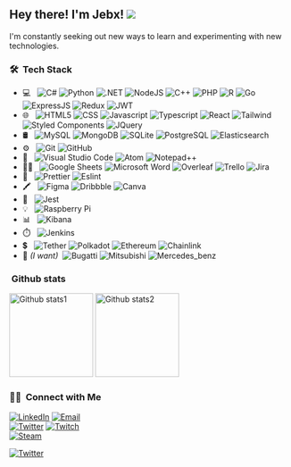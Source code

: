 <h2> Hey there! I'm Jebx!
<a href="https://jebx.dev"><img src="https://img.shields.io/badge/website-000000?style=flat-square&logo=About.me&logoColor=white"/></a>
</h2>

I'm constantly seeking out new ways to learn and experimenting with new technologies.

<h3> 🛠 &nbsp;Tech Stack</h3>

- 💻 &nbsp;
  ![C#](https://img.shields.io/badge/C%23-239120?style=flat&logo=c-sharp&logoColor=white)
  ![Python](https://img.shields.io/badge/Python-3776AB?style=flat&logo=python&logoColor=white)
  ![.NET](https://img.shields.io/badge/.NET-5C2D91?style=flat&logo=.net&logoColor=white)
  ![NodeJS](https://img.shields.io/badge/Node.js-43853D?style=flat&logo=node.js&logoColor=white)
  ![C++](https://img.shields.io/badge/C%2B%2B-00599C?style=flat&logo=c%2B%2B&logoColor=white)
  ![PHP](https://img.shields.io/badge/PHP-777BB4?style=flat&logo=php&logoColor=white)
  ![R](https://img.shields.io/badge/R-276DC3?style=flat&logo=r&logoColor=white)
  ![Go](https://img.shields.io/badge/Go-00ADD8?style=flat&logo=go&logoColor=white)
  ![ExpressJS](https://img.shields.io/badge/Express.js-404D59?style=flat)
  ![Redux](https://img.shields.io/badge/Redux-593D88?style=flat&logo=redux&logoColor=white)
  ![JWT](https://img.shields.io/badge/json%20web%20tokens-323330?style=flat&logo=json-web-tokens&logoColor=pink)
- 🌐 &nbsp;
  ![HTML5](https://img.shields.io/badge/HTML5-E34F26?style=flat&logo=html5&logoColor=white)
  ![CSS](https://img.shields.io/badge/CSS-239120?&style=flat&logo=css3&logoColor=white)
  ![Javascript](https://img.shields.io/badge/JavaScript-F7DF1E?style=flat&logo=javascript&logoColor=black)
  ![Typescript](https://img.shields.io/badge/TypeScript-007ACC?style=flat&logo=typescript&logoColor=white)
  ![React](https://img.shields.io/badge/React-20232A?style=flat&logo=react&logoColor=61DAFB)
  ![Tailwind](https://img.shields.io/badge/Tailwind_CSS-38B2AC?style=flat&logo=tailwind-css&logoColor=white)
  ![Styled Components](https://img.shields.io/badge/styled--components-DB7093?style=flat&logo=styled-components&logoColor=white)
  ![JQuery](https://img.shields.io/badge/jQuery-0769AD?style=flat&logo=jquery&logoColor=white)
- 🛢 &nbsp;
  ![MySQL](https://img.shields.io/badge/MySQL-005C84?style=flat&logo=mysql&logoColor=white)
  ![MongoDB](https://img.shields.io/badge/MongoDB-4EA94B?style=flat&logo=mongodb&logoColor=white)
  ![SQLite](https://img.shields.io/badge/SQLite-07405E?style=flat&logo=sqlite&logoColor=white)
  ![PostgreSQL](https://img.shields.io/badge/PostgreSQL-316192?style=flat&logo=postgresql&logoColor=white)
  ![Elasticsearch](https://img.shields.io/badge/Elastic_Search-005571?style=flat&logo=elasticsearch&logoColor=white)
- ⚙️ &nbsp;
  ![Git](https://img.shields.io/badge/GIT-E44C30?style=flat&logo=git&logoColor=white)
  ![GitHub](https://img.shields.io/badge/-GitHub-333333?style=flat&logo=github)
- 🔧 &nbsp;
  ![Visual Studio Code](https://img.shields.io/badge/Visual_Studio_Code-0078D4?style=flat&logo=visual%20studio%20code&logoColor=white)
  ![Atom](https://img.shields.io/badge/Atom-66595C?style=flat&logo=Atom&logoColor=white)
  ![Notepad++](https://img.shields.io/badge/Notepad++-90E59A.svg?style=flat&logo=notepad%2B%2B&logoColor=black)
- 👨‍💻 &nbsp;
  ![Google Sheets](https://img.shields.io/badge/Google%20Sheets-34A853?style=flat-square&logo=google-sheets&logoColor=white)
  ![Microsoft Word](https://img.shields.io/badge/Microsoft_Word-2B579A?style=flat-square&logo=microsoft-word&logoColor=white)
  ![Overleaf](https://img.shields.io/badge/Overleaf-47A141?style=flat-square&logo=Overleaf&logoColor=white)
  ![Trello](https://img.shields.io/badge/Trello-0052CC?style=flat-square&logo=trello&logoColor=white)
  ![Jira](https://img.shields.io/badge/Jira-0052CC?style=flat-square&logo=Jira&logoColor=white)
- 🧐 &nbsp;
  ![Prettier](https://img.shields.io/badge/prettier-1A2C34?style=flat-square&logo=prettier&logoColor=F7BA3E)
  ![Eslint](https://img.shields.io/badge/eslint-3A33D1?style=flat-square&logo=eslint&logoColor=white)
- 🖍 &nbsp;
  ![Figma](https://img.shields.io/badge/Figma-F24E1E?style=flat-square&logo=figma&logoColor=white)
  ![Dribbble](https://img.shields.io/badge/Dribbble-EA4C89?style=flat-square&logo=dribbble&logoColor=white)
  ![Canva](https://img.shields.io/badge/Canva-%2300C4CC.svg?&style=flat-square&logo=Canva&logoColor=white)
- 🔔 &nbsp;
  ![Jest](https://img.shields.io/badge/Jest-323330?style=flat-square&logo=Jest&logoColor=white)
- 💡 &nbsp;
  ![Raspberry Pi](https://img.shields.io/badge/Raspberry%20Pi-A22846?style=flat-square&logo=Raspberry%20Pi&logoColor=white)
- 📊 &nbsp;
  ![Kibana](https://img.shields.io/badge/Kibana-005571?style=flat-square&logo=Kibana&logoColor=white)
- ⏱️ &nbsp;
  ![Jenkins](https://img.shields.io/badge/Jenkins-D24939?style=flat-square&logo=Jenkins&logoColor=white)
- 💲 &nbsp;
  ![Tether](https://img.shields.io/badge/tether-168363?style=flat-square&logo=tether&logoColor=white)
  ![Polkadot](https://img.shields.io/badge/polkadot-E6007A?style=flat-square&logo=polkadot&logoColor=000)
  ![Ethereum](https://img.shields.io/badge/Ethereum-3C3C3D?style=flat-square&logo=Ethereum&logoColor=white)
  ![Chainlink](https://img.shields.io/badge/chainlink-375BD2?style=flat-square&logo=chainlink&logoColor=white)
- 🚗 *(I want)*&nbsp;
  ![Bugatti](https://aleen42.github.io/badges/src/bugatti.svg)
  ![Mitsubishi](https://aleen42.github.io/badges/src/mitsubishi.svg)
  ![Mercedes_benz](https://aleen42.github.io/badges/src/mercedes_benz.svg)

<h3>  &nbsp;Github stats</h3>

  <img alt="Github stats1" height="150em" src="https://github-readme-stats.vercel.app/api?username=JBUinfo&theme=buefy&show_icons=true" />
  <img alt="Github stats2" height="150em" src="https://github-readme-stats.vercel.app/api/top-langs/?username=JBUinfo&theme=buefy&layout=compact" />

<h3> 🤝🏻 &nbsp;Connect with Me</h3>

<a href="https://www.linkedin.com/in/javier-borbolla-ure%C3%B1a/"><img alt="LinkedIn" src="https://img.shields.io/badge/LinkedIn-Javier%20Borbolla%20ure%C3%B1a-blue?style=flat&logo=linkedin"></a>
<a href="mailto:javierbuinfo@gmail.com"><img alt="Email" src="https://img.shields.io/badge/Email-javierbuinfo@gmail.com-blue?style=flat&logo=gmail"></a><br/>
<a href="https://twitter.com/0xborbo"><img alt="Twitter" src="https://badges.aleen42.com/src/twitter.svg"></a>
<a href="https://www.twitch.tv/jebx_/"><img alt="Twitch" src="https://img.shields.io/badge/Twitch-9146FF?style=flat&logo=twitch&logoColor=white"></a><br/>
<a href="https://steamcommunity.com/id/Jebx_"><img alt="Steam" src="https://badges.aleen42.com/src/steam.svg"></a><br/>


<a href="https://www.buymeacoffee.com/jebx"><img alt="Twitter" src="https://img.shields.io/badge/Buy_Me_A_Coffee-FFDD00?style=for-the-badge&logo=buy-me-a-coffee&logoColor=black"></a>
